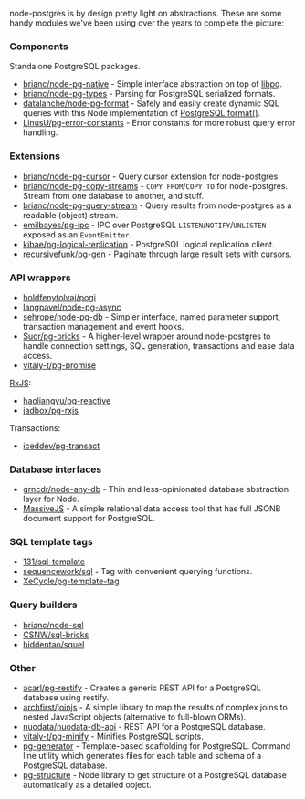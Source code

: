 node-postgres is by design pretty light on abstractions.  These are some handy modules we've been using over the years to complete the picture:


### Components

Standalone PostgreSQL packages.

- [brianc/node-pg-native](https://github.com/brianc/node-pg-native) - Simple interface abstraction on top of [libpq](https://github.com/brianc/node-libpq).
- [brianc/node-pg-types](https://github.com/brianc/node-pg-types) - Parsing for PostgreSQL serialized formats.
- [datalanche/node-pg-format](https://github.com/datalanche/node-pg-format) - Safely and easily create dynamic SQL queries with this Node implementation of [PostgreSQL format()](https://www.postgresql.org/docs/current/functions-string.html#FUNCTIONS-STRING-FORMAT).
- [LinusU/pg-error-constants](https://github.com/LinusU/pg-error-constants) - Error constants for more robust query error handling.


### Extensions

- [brianc/node-pg-cursor](https://github.com/brianc/node-pg-cursor) - Query cursor extension for node-postgres.
- [brianc/node-pg-copy-streams](https://github.com/brianc/node-pg-copy-streams) - `COPY FROM`/`COPY TO` for node-postgres. Stream from one database to another, and stuff.
- [brianc/node-pg-query-stream](https://github.com/brianc/node-pg-query-stream) - Query results from node-postgres as a readable (object) stream.
- [emilbayes/pg-ipc](https://github.com/emilbayes/pg-ipc) - IPC over PostgreSQL `LISTEN`/`NOTIFY`/`UNLISTEN` exposed as an `EventEmitter`.
- [kibae/pg-logical-replication](https://github.com/kibae/pg-logical-replication) - PostgreSQL logical replication client.
- [recursivefunk/pg-gen](https://github.com/recursivefunk/pg-gen) - Paginate through large result sets with cursors.


### API wrappers

- [holdfenytolvaj/pogi](https://github.com/holdfenytolvaj/pogi)
- [langpavel/node-pg-async](https://github.com/langpavel/node-pg-async)
- [sehrope/node-pg-db](https://github.com/sehrope/node-pg-db) - Simpler interface, named parameter support, transaction management and event hooks.
- [Suor/pg-bricks](https://github.com/Suor/pg-bricks) - A higher-level wrapper around node-postgres to handle connection settings, SQL generation, transactions and ease data access.
- [vitaly-t/pg-promise](https://github.com/vitaly-t/pg-promise)

[RxJS](https://github.com/ReactiveX/rxjs):

- [haoliangyu/pg-reactive](https://github.com/haoliangyu/pg-reactive)
- [jadbox/pg-rxjs](https://github.com/jadbox/pg-rxjs)

Transactions:

- [iceddev/pg-transact](https://github.com/iceddev/pg-transact)


### Database interfaces

- [grncdr/node-any-db](https://github.com/grncdr/node-any-db) - Thin and less-opinionated database abstraction layer for Node.
- [MassiveJS](https://massivejs.org/) - A simple relational data access tool that has full JSONB document support for PostgreSQL.


### SQL template tags

- [131/sql-template](https://github.com/131/sql-template)
- [sequencework/sql](https://github.com/sequencework/sql) - Tag with convenient querying functions.
- [XeCycle/pg-template-tag](https://github.com/XeCycle/pg-template-tag)


### Query builders

- [brianc/node-sql](https://github.com/brianc/node-sql)
- [CSNW/sql-bricks](https://github.com/CSNW/sql-bricks)
- [hiddentao/squel](https://hiddentao.github.io/squel/)


### Other

- [acarl/pg-restify](https://github.com/acarl/pg-restify) - Creates a generic REST API for a PostgreSQL database using restify.
- [archfirst/joinjs](https://github.com/archfirst/joinjs) - A simple library to map the results of complex joins to nested JavaScript objects (alternative to full-blown ORMs).
- [nuodata/nuodata-db-api](https://github.com/nuodata/nuodata-db-api) - REST API for a PostgreSQL database.
- [vitaly-t/pg-minify](https://github.com/vitaly-t/pg-minify) - Minifies PostgreSQL scripts.
- [pg-generator](https://www.pg-generator.com/) - Template-based scaffolding for PostgreSQL. Command line utility which generates files for each table and schema of a PostgreSQL database.
- [pg-structure](https://www.pg-structure.com/) - Node library to get structure of a PostgreSQL database automatically as a detailed object.
